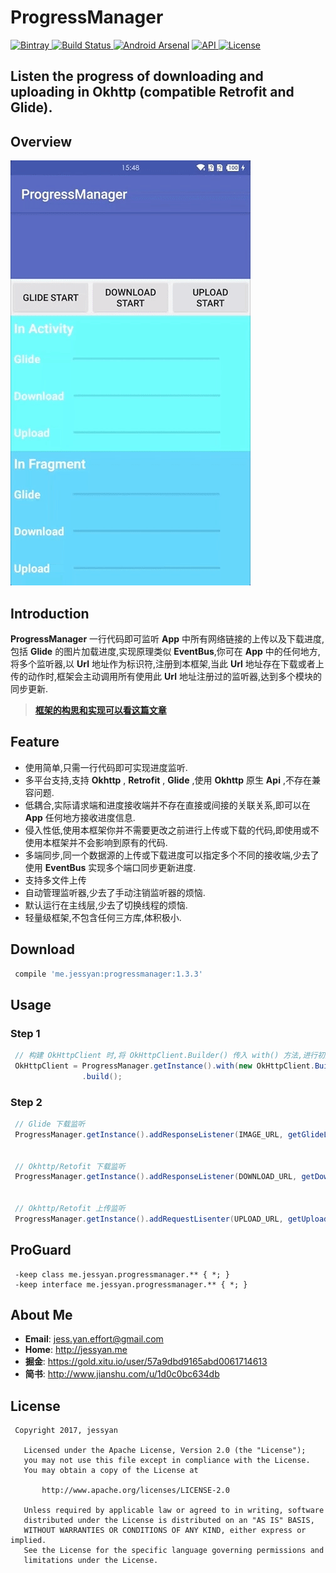 # ProgressManager
[ ![Bintray](https://img.shields.io/badge/bintray-v1.3.3-brightgreen.svg) ](https://bintray.com/jessyancoding/maven/progressmanager/1.3.3/link)
[ ![Build Status](https://travis-ci.org/JessYanCoding/ProgressManager.svg?branch=master) ](https://travis-ci.org/JessYanCoding/ProgressManager)
[ ![Android Arsenal](https://img.shields.io/badge/Android%20Arsenal-ProgressManager-brightgreen.svg?style=flat)](https://android-arsenal.com/details/1/5865)
[ ![API](https://img.shields.io/badge/API-14%2B-blue.svg?style=flat-square) ](https://developer.android.com/about/versions/android-4.0.html)
[ ![License](http://img.shields.io/badge/License-Apache%202.0-blue.svg?style=flat-square) ](http://www.apache.org/licenses/LICENSE-2.0)


## Listen the progress of  downloading and uploading in Okhttp (compatible Retrofit and Glide).


## Overview
![gif](arts/progressManager.gif)


## Introduction
**ProgressManager** 一行代码即可监听 **App** 中所有网络链接的上传以及下载进度,包括 **Glide** 的图片加载进度,实现原理类似 **EventBus**,你可在 **App** 中的任何地方,将多个监听器,以 **Url** 地址作为标识符,注册到本框架,当此 **Url** 地址存在下载或者上传的动作时,框架会主动调用所有使用此 **Url** 地址注册过的监听器,达到多个模块的同步更新.

> [**框架的构思和实现可以看这篇文章**](https://juejin.im/post/593d85e55c497d006b90433d)

## Feature
* 使用简单,只需一行代码即可实现进度监听.
* 多平台支持,支持 **Okhttp** , **Retrofit** , **Glide** ,使用 **Okhttp** 原生 **Api** ,不存在兼容问题.
* 低耦合,实际请求端和进度接收端并不存在直接或间接的关联关系,即可以在 **App** 任何地方接收进度信息.
* 侵入性低,使用本框架你并不需要更改之前进行上传或下载的代码,即使用或不使用本框架并不会影响到原有的代码.
* 多端同步,同一个数据源的上传或下载进度可以指定多个不同的接收端,少去了使用 **EventBus** 实现多个端口同步更新进度.
* 支持多文件上传
* 自动管理监听器,少去了手动注销监听器的烦恼.
* 默认运行在主线层,少去了切换线程的烦恼.
* 轻量级框架,不包含任何三方库,体积极小.

## Download
``` gradle
 compile 'me.jessyan:progressmanager:1.3.3'
```

## Usage
### Step 1
``` java
 // 构建 OkHttpClient 时,将 OkHttpClient.Builder() 传入 with() 方法,进行初始化配置
 OkHttpClient = ProgressManager.getInstance().with(new OkHttpClient.Builder())
                .build();
```

### Step 2
``` java
 // Glide 下载监听
 ProgressManager.getInstance().addResponseListener(IMAGE_URL, getGlideListener());


 // Okhttp/Retofit 下载监听
 ProgressManager.getInstance().addResponseListener(DOWNLOAD_URL, getDownloadListener());


 // Okhttp/Retofit 上传监听
 ProgressManager.getInstance().addRequestLisenter(UPLOAD_URL, getUploadListener());
```


## ProGuard
```
 -keep class me.jessyan.progressmanager.** { *; }
 -keep interface me.jessyan.progressmanager.** { *; }
```


## About Me
* **Email**: <jess.yan.effort@gmail.com>
* **Home**: <http://jessyan.me>
* **掘金**: <https://gold.xitu.io/user/57a9dbd9165abd0061714613>
* **简书**: <http://www.jianshu.com/u/1d0c0bc634db>

## License
```
 Copyright 2017, jessyan

   Licensed under the Apache License, Version 2.0 (the "License");
   you may not use this file except in compliance with the License.
   You may obtain a copy of the License at

       http://www.apache.org/licenses/LICENSE-2.0

   Unless required by applicable law or agreed to in writing, software
   distributed under the License is distributed on an "AS IS" BASIS,
   WITHOUT WARRANTIES OR CONDITIONS OF ANY KIND, either express or implied.
   See the License for the specific language governing permissions and
   limitations under the License.
```
